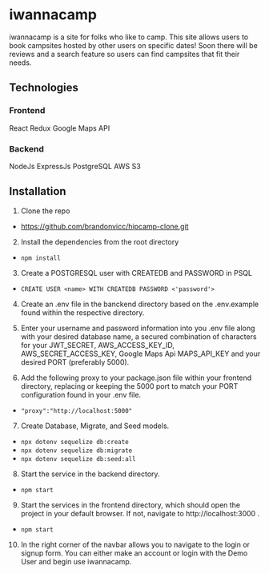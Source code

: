# iwannacamp

iwannacamp is a site for folks who like to camp. This site allows users to book campsites hosted by other users on specific dates! Soon there will be reviews and a search feature so users can find campsites that fit their needs. 

## Technologies

### Frontend
React
Redux
Google Maps API

### Backend
NodeJs
ExpressJs
PostgreSQL
AWS S3

 ## Installation
 
 1. Clone the repo
* https://github.com/brandonvicc/hipcamp-clone.git

 2. Install the dependencies from the root directory
* `npm install`

 3. Create a POSTGRESQL user with CREATEDB and PASSWORD in PSQL
* `CREATE USER <name> WITH CREATEDB PASSWORD <'password'>`

 4. Create an .env file in the banckend directory based on the .env.example found within the respective directory.
 
 5. Enter your username and password information into you .env file along with your desired database name, a secured combination of characters for your JWT_SECRET, AWS_ACCESS_KEY_ID, AWS_SECRET_ACCESS_KEY, Google Maps Api MAPS_API_KEY and your desired PORT (preferably 5000).
 
 6. Add the following proxy to your package.json file within your frontend directory, replacing or keeping the 5000 port to match your PORT configuration found in your .env file.
 * `"proxy":"http://localhost:5000"`
 
 7. Create Database, Migrate, and Seed models.
 * `npx dotenv sequelize db:create`
 * `npx dotenv sequelize db:migrate`
 * `npx dotenv sequelize db:seed:all`
 
 8. Start the service in the backend directory.
 * `npm start`
 
 9. Start the services in the frontend directory, which should open the project in your default browser. If not, navigate to http://localhost:3000 .
 * `npm start`

10. In the right corner of the navbar allows you to navigate to the login or signup form. You can either make an account or login with the Demo User and begin use iwannacamp.
